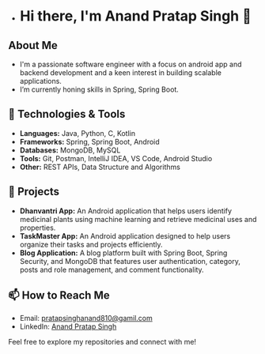 - # Hi there, I'm Anand Pratap Singh 👋

## About Me
- I'm a passionate software engineer with a focus on android app and backend development and a keen interest in building scalable applications.
- I’m currently honing skills in Spring, Spring Boot. 

## 🔧 Technologies & Tools
- **Languages:** Java, Python, C, Kotlin
- **Frameworks:** Spring, Spring Boot, Android
- **Databases:** MongoDB, MySQL
- **Tools:** Git, Postman, IntelliJ IDEA, VS Code, Android Studio
- **Other:** REST APIs, Data Structure and Algorithms

## 🚀 Projects
- **Dhanvantri App:** An Android application that helps users identify medicinal plants using machine learning and retrieve medicinal uses and properties.
- **TaskMaster App:** An Android application designed to help users organize their tasks and projects efficiently.
- **Blog Application:** A blog platform built with Spring Boot, Spring Security, and MongoDB that features user authentication, category, posts and role management, and comment functionality.

## 📫 How to Reach Me
- Email: [pratapsinghanand810@gamil.com](mailto:pratapsinghanand810@gamil.com)
- LinkedIn: [Anand Pratap Singh](https://www.linkedin.com/in/anand-pratap-singh-36b6ba238/)

Feel free to explore my repositories and connect with me!



